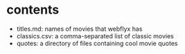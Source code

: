# contents

* titles.md: names of movies that webflyx has
* classics.csv: a comma-separated list of classic movies
* quotes: a directory of files containing cool movie quotes
